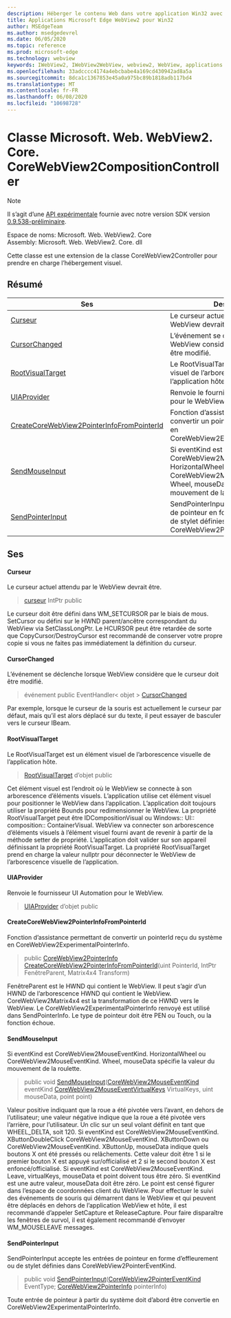 ```yaml
---
description: Héberger le contenu Web dans votre application Win32 avec le contrôle Microsoft Edge WebView2
title: Applications Microsoft Edge WebView2 pour Win32
author: MSEdgeTeam
ms.author: msedgedevrel
ms.date: 06/05/2020
ms.topic: reference
ms.prod: microsoft-edge
ms.technology: webview
keywords: IWebView2, IWebView2WebView, webview2, WebView, applications Win32, Win32, Edge, ICoreWebView2, ICoreWebView2Controller, contrôle de navigateur, html Edge
ms.openlocfilehash: 33adcccc4174a4ebcbabe4a169cd430942ad8a5a
ms.sourcegitcommit: 8dca1c1367853e45a0a975bc89b1818adb117bd4
ms.translationtype: MT
ms.contentlocale: fr-FR
ms.lasthandoff: 06/08/2020
ms.locfileid: "10698728"
---
```

# Classe Microsoft. Web. WebView2. Core. CoreWebView2CompositionController 

> [!NOTE]
> Il s’agit d’une [API expérimentale](../../../concepts/versioning.md#experimental-apis) fournie avec notre version SDK version [0.9.538-préliminaire](../../../releasenotes.md#09538).

Espace de noms: Microsoft. Web. WebView2. Core \
Assembly: Microsoft. Web. WebView2. Core. dll

Cette classe est une extension de la classe CoreWebView2Controller pour prendre en charge l’hébergement visuel.

## Résumé

 Ses                        | Descriptions
--------------------------------|---------------------------------------------
[Curseur](#cursor) | Le curseur actuel attendu par le WebView devrait être.
[CursorChanged](#cursorchanged) | L’événement se déclenche lorsque WebView considère que le curseur doit être modifié.
[RootVisualTarget](#rootvisualtarget) | Le RootVisualTarget est un élément visuel de l’arborescence visuelle de l’application hôte.
[UIAProvider](#uiaprovider) | Renvoie le fournisseur UI Automation pour le WebView.
[CreateCoreWebView2PointerInfoFromPointerId](#createcorewebview2pointerinfofrompointerid) | Fonction d’assistance permettant de convertir un pointerId reçu du système en CoreWebView2ExperimentalPointerInfo.
[SendMouseInput](#sendmouseinput) | Si eventKind est CoreWebView2MouseEventKind. HorizontalWheel ou CoreWebView2MouseEventKind. Wheel, mouseData spécifie la valeur du mouvement de la roulette.
[SendPointerInput](#sendpointerinput) | SendPointerInput accepte les entrées de pointeur en forme d’effleurement ou de stylet définies dans CoreWebView2PointerEventKind.

## Ses

#### Curseur 

Le curseur actuel attendu par le WebView devrait être.

> [curseur](#cursor) IntPtr public

Le curseur doit être défini dans WM_SETCURSOR par le biais de mous. SetCursor ou défini sur le HWND parent/ancêtre correspondant du WebView via SetClassLongPtr. Le HCURSOR peut être retardée de sorte que CopyCursor/DestroyCursor est recommandé de conserver votre propre copie si vous ne faites pas immédiatement la définition du curseur.

#### CursorChanged 

L’événement se déclenche lorsque WebView considère que le curseur doit être modifié.

> événement public EventHandler< objet > [CursorChanged](#cursorchanged)

Par exemple, lorsque le curseur de la souris est actuellement le curseur par défaut, mais qu’il est alors déplacé sur du texte, il peut essayer de basculer vers le curseur IBeam.

#### RootVisualTarget 

Le RootVisualTarget est un élément visuel de l’arborescence visuelle de l’application hôte.

> [RootVisualTarget](#rootvisualtarget) d’objet public

Cet élément visuel est l’endroit où le WebView se connecte à son arborescence d’éléments visuels. L’application utilise cet élément visuel pour positionner le WebView dans l’application. L’application doit toujours utiliser la propriété Bounds pour redimensionner le WebView. La propriété RootVisualTarget peut être IDCompositionVisual ou Windows:: UI:: composition:: ContainerVisual. WebView va connecter son arborescence d’éléments visuels à l’élément visuel fourni avant de revenir à partir de la méthode setter de propriété. L’application doit valider sur son appareil définissant la propriété RootVisualTarget. La propriété RootVisualTarget prend en charge la valeur nullptr pour déconnecter le WebView de l’arborescence visuelle de l’application.

#### UIAProvider 

Renvoie le fournisseur UI Automation pour le WebView.

> [UIAProvider](#uiaprovider) d’objet public

#### CreateCoreWebView2PointerInfoFromPointerId 

Fonction d’assistance permettant de convertir un pointerId reçu du système en CoreWebView2ExperimentalPointerInfo.

> public [CoreWebView2PointerInfo](microsoft-web-webview2-core-corewebview2pointerinfo.md) [CreateCoreWebView2PointerInfoFromPointerId](#createcorewebview2pointerinfofrompointerid)(uint PointerId, IntPtr FenêtreParent, Matrix4x4 Transform)

FenêtreParent est le HWND qui contient le WebView. Il peut s’agir d’un HWND de l’arborescence HWND qui contient le WebView. CoreWebView2Matrix4x4 est la transformation de ce HWND vers le WebView. Le CoreWebView2ExperimentalPointerInfo renvoyé est utilisé dans SendPointerInfo. Le type de pointeur doit être PEN ou Touch, ou la fonction échoue.

#### SendMouseInput 

Si eventKind est CoreWebView2MouseEventKind. HorizontalWheel ou CoreWebView2MouseEventKind. Wheel, mouseData spécifie la valeur du mouvement de la roulette.

> public void [SendMouseInput](#sendmouseinput)([CoreWebView2MouseEventKind](./namespace-microsoft-web-webview2-core.md) eventKind [CoreWebView2MouseEventVirtualKeys](./namespace-microsoft-web-webview2-core.md) VirtualKeys, uint mouseData, point point)

Valeur positive indiquant que la roue a été pivotée vers l’avant, en dehors de l’utilisateur; une valeur négative indique que la roue a été pivotée vers l’arrière, pour l’utilisateur. Un clic sur un seul volant définit en tant que WHEEL_DELTA, soit 120. Si eventKind est CoreWebView2MouseEventKind. XButtonDoubleClick CoreWebView2MouseEventKind. XButtonDown ou CoreWebView2MouseEventKind. XButtonUp, mouseData indique quels boutons X ont été pressés ou relâchements. Cette valeur doit être 1 si le premier bouton X est appuyé sur/officialisé et 2 si le second bouton X est enfoncé/officialisé. Si eventKind est CoreWebView2MouseEventKind. Leave, virtualKeys, mouseData et point doivent tous être zéro. Si eventKind est une autre valeur, mouseData doit être zéro. Le point est censé figurer dans l’espace de coordonnées client du WebView. Pour effectuer le suivi des événements de souris qui démarrent dans le WebView et qui peuvent être déplacés en dehors de l’application WebView et hôte, il est recommandé d’appeler SetCapture et ReleaseCapture. Pour faire disparaître les fenêtres de survol, il est également recommandé d’envoyer WM_MOUSELEAVE messages.

#### SendPointerInput 

SendPointerInput accepte les entrées de pointeur en forme d’effleurement ou de stylet définies dans CoreWebView2PointerEventKind.

> public void [SendPointerInput](#sendpointerinput)([CoreWebView2PointerEventKind](./namespace-microsoft-web-webview2-core.md) EventType; [CoreWebView2PointerInfo](microsoft-web-webview2-core-corewebview2pointerinfo.md) pointerInfo)

Toute entrée de pointeur à partir du système doit d’abord être convertie en CoreWebView2ExperimentalPointerInfo.

